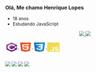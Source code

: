 ### Olá, Me chamo Henrique Lopes

- 18 anos
- Estudando JavaScript

<div align="center">
  <a href="https://github.com/TheHenryLopes">
  <img height="120em" src="https://github-readme-stats.vercel.app/api?username=TheHenryLopes&show_icons=true&theme=github_dark&include_all_commits=true&count_private=true"/>
  <img height="120em" src="https://github-readme-stats.vercel.app/api/top-langs/?username=TheHenryLopes&layout=compact&langs_count=7&theme=github_dark"/>
</div>
  
<div style="display: inline_block"><br>
  <img align="center" alt="Henri-Csharp" height="30" width="40" src="https://raw.githubusercontent.com/devicons/devicon/master/icons/csharp/csharp-original.svg">
    <img align="center" alt="Henri-HTML" height="30" width="40" src="https://raw.githubusercontent.com/devicons/devicon/master/icons/html5/html5-original.svg">
  <img align="center" alt="Henri-CSS" height="30" width="40" src="https://raw.githubusercontent.com/devicons/devicon/master/icons/css3/css3-original.svg">
  <img align="center" alt="Henri-Js" height="30" width="40" src="https://raw.githubusercontent.com/devicons/devicon/master/icons/javascript/javascript-plain.svg">
</div>
  
  ##
 
<div> 
  <a href="https://www.instagram.com/henrique_lopes35/" target="_blank"><img src="https://img.shields.io/badge/-Instagram-%23E4405F?style=for-the-badge&logo=instagram&logoColor=white" target="_blank"></a>
  <a href = "mailto:thehenrylopss@gmail.com"><img src="https://img.shields.io/badge/Gmail-D14836?style=for-the-badge&logo=gmail&logoColor=white" target="_blank"></a>
  <a href="linkedin.com/in/henrique-lopes-86b566201" target="_blank"><img src="https://img.shields.io/badge/-LinkedIn-%230077B5?style=for-the-badge&logo=linkedin&logoColor=white" target="_blank"></a> 
  <a href="https://twitter.com/the_henrylopss" target="_blank"><img src="https://img.shields.io/badge/Twitter-1DA1F2?style=for-the-badge&logo=twitter&logoColor=white" target="_blank"></a> 
 
</div>

